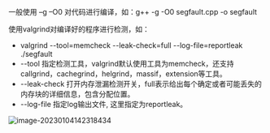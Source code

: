 一般使用 –g –O0 对代码进行编译，如：g++ -g -O0 segfault.cpp -o segfault

使用valgrind对编译好的程序进行检测，如：

- valgrind --tool=memcheck --leak-check=full --log-file=reportleak ./segfault
- --tool 指定检测工具，valgrind默认使用工具为memcheck，还支持callgrind，cachegrind，helgrind，massif，extension等工具。
- --leak-check 打开内存泄漏检测开关，full表示给出每个确定或者可能丢失的内存块的详细信息，包含分配位置。
- --log-file 指定log输出文件, 这里指定为reportleak。

![image-20230104142318434](https://hanbabang-1311741789.cos.ap-chengdu.myqcloud.com/Pics/image-20230104142318434.png)